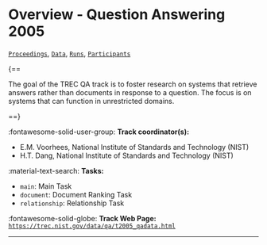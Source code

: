 # Overview - Question Answering 2005

[`Proceedings`](./proceedings.md), [`Data`](./data.md), [`Runs`](./runs.md), [`Participants`](./participants.md)

{==

The goal of the TREC QA track is to foster research on systems that retrieve answers rather than documents in response to a question. The focus is on systems that can function in unrestricted domains.

==}

:fontawesome-solid-user-group: **Track coordinator(s):**

- E.M. Voorhees, National Institute of Standards and Technology (NIST) 
- H.T. Dang, National Institute of Standards and Technology (NIST) 

:material-text-search: **Tasks:**

- `main`: Main Task 
- `document`: Document Ranking Task 
- `relationship`: Relationship Task 

:fontawesome-solid-globe: **Track Web Page:** [`https://trec.nist.gov/data/qa/t2005_qadata.html`](https://trec.nist.gov/data/qa/t2005_qadata.html) 

---

